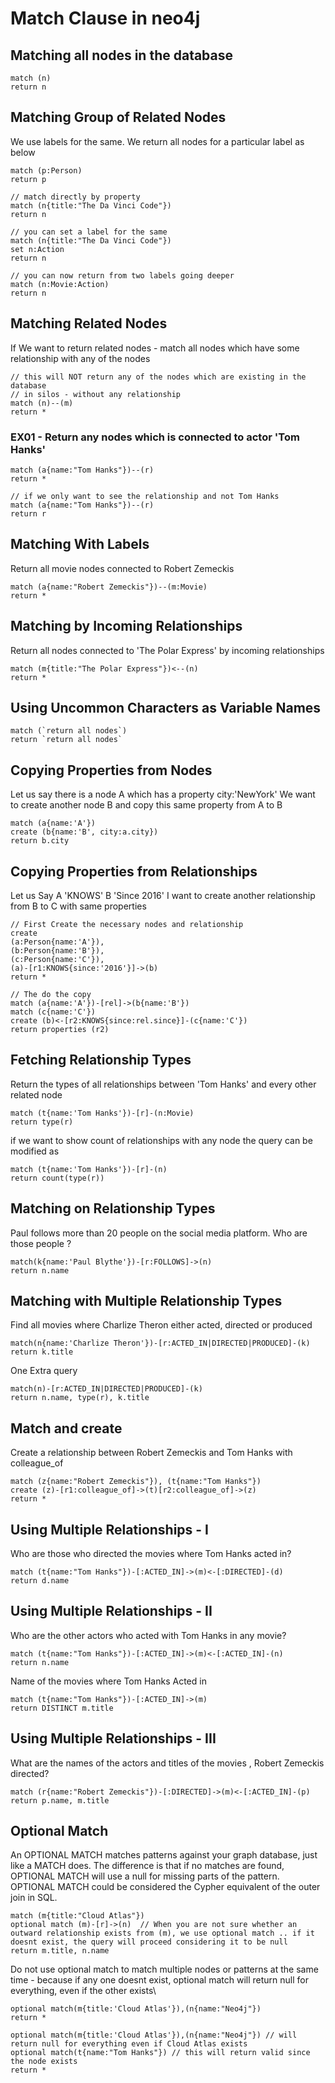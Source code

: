 # Match Clause in neo4j

## Matching all nodes in the database
```
match (n)
return n
```
## Matching Group of Related Nodes
We use labels for the same. We return all nodes for a particular label as below
```
match (p:Person)
return p

// match directly by property
match (n{title:"The Da Vinci Code"})
return n

// you can set a label for the same
match (n{title:"The Da Vinci Code"})
set n:Action
return n

// you can now return from two labels going deeper
match (n:Movie:Action)
return n
```
## Matching Related Nodes
If We want to return related nodes - match all nodes which have some relationship with any of the nodes
```
// this will NOT return any of the nodes which are existing in the database
// in silos - without any relationship
match (n)--(m)
return *
```
### EX01 - Return any nodes which is connected to actor 'Tom Hanks'
```
match (a{name:"Tom Hanks"})--(r)
return *

// if we only want to see the relationship and not Tom Hanks
match (a{name:"Tom Hanks"})--(r)
return r
```
## Matching With Labels
Return all movie nodes connected to Robert Zemeckis
```
match (a{name:"Robert Zemeckis"})--(m:Movie)
return *
```
## Matching by Incoming Relationships
Return all nodes connected to 'The Polar Express' by incoming relationships
```
match (m{title:"The Polar Express"})<--(n)
return *
```
## Using Uncommon Characters as Variable Names
```
match (`return all nodes`)
return `return all nodes`
```
## Copying Properties from Nodes
Let us say there is a node A which has a property city:'NewYork'
We want to create another node B and copy this same property from A to B
```
match (a{name:'A'})
create (b{name:'B', city:a.city})
return b.city
```
## Copying Properties from Relationships
Let us Say A 'KNOWS' B 'Since 2016'
I want to create another relationship from B to C with same properties
```
// First Create the necessary nodes and relationship
create 
(a:Person{name:'A'}),
(b:Person{name:'B'}),
(c:Person{name:'C'}),
(a)-[r1:KNOWS{since:'2016'}]->(b)
return *

// The do the copy
match (a{name:'A'})-[rel]->(b{name:'B'})
match (c{name:'C'})
create (b)<-[r2:KNOWS{since:rel.since}]-(c{name:'C'})
return properties (r2)
```

## Fetching Relationship Types
Return the types of all relationships between 'Tom Hanks' and every other related node

```
match (t{name:'Tom Hanks'})-[r]-(n:Movie)
return type(r)
```
if we want to show count of relationships with any node the query can be modified as 
```
match (t{name:'Tom Hanks'})-[r]-(n)
return count(type(r))
```

## Matching on Relationship Types

Paul follows more than 20 people on the social media platform. Who are those people ?
```
match(k{name:'Paul Blythe'})-[r:FOLLOWS]->(n)
return n.name
```
## Matching with Multiple Relationship Types
Find all movies where Charlize Theron either acted, directed or produced
```
match(n{name:'Charlize Theron'})-[r:ACTED_IN|DIRECTED|PRODUCED]-(k)
return k.title
```
One Extra query
```
match(n)-[r:ACTED_IN|DIRECTED|PRODUCED]-(k)
return n.name, type(r), k.title
```

## Match and create
Create a relationship between Robert Zemeckis and Tom Hanks with colleague_of
```
match (z{name:"Robert Zemeckis"}), (t{name:"Tom Hanks"})
create (z)-[r1:colleague_of]->(t)[r2:colleague_of]->(z)
return *
```

## Using Multiple Relationships - I
Who are those who directed the movies where Tom Hanks acted in?
```
match (t{name:"Tom Hanks"})-[:ACTED_IN]->(m)<-[:DIRECTED]-(d)
return d.name
```
## Using Multiple Relationships - II
Who are the other actors who acted with Tom Hanks in any movie?
```
match (t{name:"Tom Hanks"})-[:ACTED_IN]->(m)<-[:ACTED_IN]-(n)
return n.name
```
Name of the movies where Tom Hanks Acted in
```
match (t{name:"Tom Hanks"})-[:ACTED_IN]->(m)
return DISTINCT m.title
```
## Using Multiple Relationships - III
What are the names of the actors and titles of the movies , Robert Zemeckis directed?
```
match (r{name:"Robert Zemeckis"})-[:DIRECTED]->(m)<-[:ACTED_IN]-(p)
return p.name, m.title
```
## Optional Match
An OPTIONAL MATCH matches patterns against your graph database, just like a MATCH does. The difference is that if no matches are found, OPTIONAL MATCH will use a null for missing parts of the pattern. OPTIONAL MATCH could be considered the Cypher equivalent of the outer join in SQL.
```
match (m{title:"Cloud Atlas"})
optional match (m)-[r]->(n)  // When you are not sure whether an outward relationship exists from (m), we use optional match .. if it doesnt exist, the query will proceed considering it to be null
return m.title, n.name
```
Do not use optional match to match multiple nodes or patterns at the same time - because if any one doesnt exist, optional match will return null for everything, even if the other exists\
```
optional match(m{title:'Cloud Atlas'}),(n{name:"Neo4j"})
return *
```
```
optional match(m{title:'Cloud Atlas'}),(n{name:"Neo4j"}) // will return null for everything even if Cloud Atlas exists
optional match(t{name:"Tom Hanks"}) // this will return valid since the node exists
return *
```